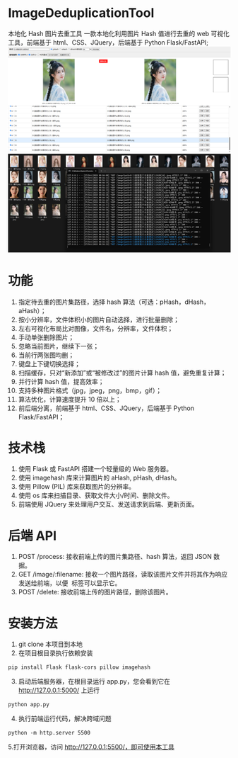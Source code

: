 # ImageDeduplicationTool

本地化 Hash 图片去重工具
一款本地化利用图片 Hash 值进行去重的 web 可视化工具，前端基于 html、CSS、JQuery，后端基于 Python Flask/FastAPI;
![2](./images/2.png)
![1](./images/1.png)

# 功能

1. 指定待去重的图片集路径，选择 hash 算法（可选：pHash，dHash，aHash）；
2. 按小分辨率，文件体积小的图片自动选择，进行批量删除；
3. 左右可视化布局比对图像，文件名，分辨率，文件体积；
4. 手动单张删除图片；
5. 忽略当前图片，继续下一张；
6. 当前行两张图均删；
7. 键盘上下键切换选择；
8. 扫描缓存，只对“新添加”或“被修改过”的图片计算 hash 值，避免重复计算；
9. 并行计算 hash 值，提高效率；
10. 支持多种图片格式（jpg，jpeg，png，bmp，gif）；
11. 算法优化，计算速度提升 10 倍以上；
12. 前后端分离，前端基于 html、CSS、JQuery，后端基于 Python Flask/FastAPI；

# 技术栈

1. 使用 Flask 或 FastAPI 搭建一个轻量级的 Web 服务器。
2. 使用 imagehash 库来计算图片的 aHash, pHash, dHash。
3. 使用 Pillow (PIL) 库来获取图片的分辨率。
4. 使用 os 库来扫描目录、获取文件大小/时间、删除文件。
5. 前端使用 JQuery 来处理用户交互、发送请求到后端、更新页面。

# 后端 API

1. POST /process: 接收前端上传的图片集路径、hash 算法，返回 JSON 数据。
2. GET /image/:filename: 接收一个图片路径，读取该图片文件并将其作为响应发送给前端，以便 <img> 标签可以显示它。
3. POST /delete: 接收前端上传的图片路径，删除该图片。

# 安装方法

1. git clone 本项目到本地
2. 在项目根目录执行依赖安装

```
pip install Flask flask-cors pillow imagehash
```

3. 启动后端服务器，在根目录运行 app.py，您会看到它在 http://127.0.0.1:5000/ 上运行

```
python app.py
```

4. 执行前端运行代码，解决跨域问题

```
python -m http.server 5500
```

5.打开浏览器，访问 http://127.0.0.1:5500/，即可使用本工具
